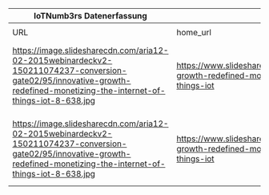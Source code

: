 |IoTNumb3rs Datenerfassung|||||||||||
| ---- | ---- | ---- | ---- | ---- | ---- | ---- | ---- | ---- | ---- | ---- |
||||||||||||
|URL|home_url|filename|device_class|device_count|market_class|market_volume|prognosis_year|publication_year|authorship_class|Dropbox folder|
|https://image.slidesharecdn.com/aria12-02-2015webinardeckv2-150211074237-conversion-gate02/95/innovative-growth-redefined-monetizing-the-internet-of-things-iot-8-638.jpg|https://www.slideshare.net/Proformative/innovative-growth-redefined-monetizing-the-internet-of-things-iot|file7_innovative-growth-redefined-monetizing-the-internet-of-things-iot-8-638.jpg|Generic IoT|50000000000|||2020|2015|Slide hosting service(website)|JinlinHolic/20181118-1500|
|https://image.slidesharecdn.com/aria12-02-2015webinardeckv2-150211074237-conversion-gate02/95/innovative-growth-redefined-monetizing-the-internet-of-things-iot-8-638.jpg|https://www.slideshare.net/Proformative/innovative-growth-redefined-monetizing-the-internet-of-things-iot|file7_innovative-growth-redefined-monetizing-the-internet-of-things-iot-8-638.jpg|||value(in annual sales)|7.1E+12|2020|2015|Slide hosting service(website)||
